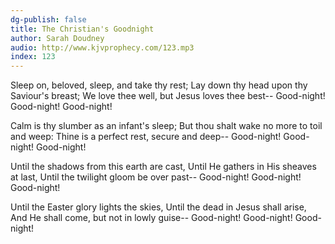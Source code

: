 ```yaml
---
dg-publish: false
title: The Christian's Goodnight
author: Sarah Doudney
audio: http://www.kjvprophecy.com/123.mp3
index: 123
---
```


Sleep on, beloved, sleep, and take thy rest;
Lay down thy head upon thy Saviour's breast;
We love thee well, but Jesus loves thee best--
Good-night! Good-night! Good-night!

Calm is thy slumber as an infant's sleep;
But thou shalt wake no more to toil and weep:
Thine is a perfect rest, secure and deep--
Good-night! Good-night! Good-night!

Until the shadows from this earth are cast,
Until He gathers in His sheaves at last,
Until the twilight gloom be over past--
Good-night! Good-night! Good-night!

Until the Easter glory lights the skies,
Until the dead in Jesus shall arise,
And He shall come, but not in lowly guise--
Good-night! Good-night! Good-night!
